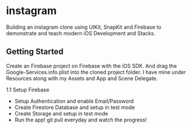 # instagram

Building an instagram clone using UIKit, SnapKit and Firebase to demonstrate and teach modern iOS Development and Stacks.

## Getting Started

Create an Firebase project on Firebase with the iOS SDK. And drag the Google-Services.info.plist into the cloned project folder. 
I have mine under Resources along with my Assets and App and Scene Delegate. 

1.1 Setup Firebase
* Setup Authentication and enable Email/Password
* Create Firestore Database and setup in test mode
* Create Storage and setup in test mode
* Run the app! git pull everyday and watch the progress!

